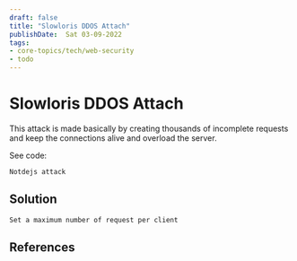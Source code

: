 ```yaml
---
draft: false
title: "Slowloris DDOS Attach"
publishDate:  Sat 03-09-2022
tags:
- core-topics/tech/web-security
- todo
---
```


# Slowloris DDOS Attach

This attack is made basically by creating thousands of incomplete requests and keep the connections alive and overload the server.

See code:
```
Notdejs attack
```

## Solution
	Set a maximum number of request per client 


## References
